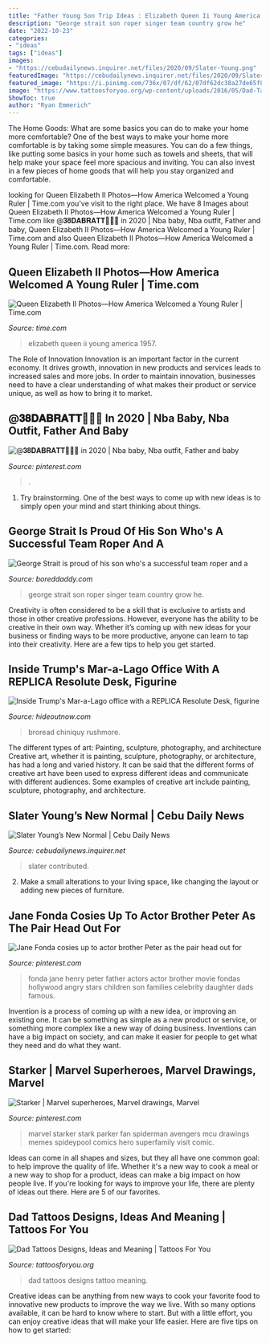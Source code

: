 ```yaml
---
title: "Father Young Son Trip Ideas : Elizabeth Queen Ii Young America 1957"
description: "George strait son roper singer team country grow he"
date: "2022-10-23"
categories:
- "ideas"
tags: ["ideas"]
images:
- "https://cebudailynews.inquirer.net/files/2020/09/Slater-Young.png"
featuredImage: "https://cebudailynews.inquirer.net/files/2020/09/Slater-Young.png"
featured_image: "https://i.pinimg.com/736x/07/df/62/07df62dc38a27de65f80978741f5e3e9.jpg"
image: "https://www.tattoosforyou.org/wp-content/uploads/2016/05/Dad-Tattoo.jpg"
ShowToc: true
author: "Ryan Emmerich"
---
```



The Home Goods: What are some basics you can do to make your home more comfortable?
One of the best ways to make your home more comfortable is by taking some simple measures. You can do a few things, like putting some basics in your home such as towels and sheets, that will help make your space feel more spacious and inviting. You can also invest in a few pieces of home goods that will help you stay organized and comfortable.

	

		
looking for Queen Elizabeth II Photos—How America Welcomed a Young Ruler | Time.com you've visit to the right place. We have 8 Images about Queen Elizabeth II Photos—How America Welcomed a Young Ruler | Time.com like @𝟑𝟖𝐃𝐀𝐁𝐑𝐀𝐓𝐓🧚🏾‍♀️ in 2020 | Nba baby, Nba outfit, Father and baby, Queen Elizabeth II Photos—How America Welcomed a Young Ruler | Time.com and also Queen Elizabeth II Photos—How America Welcomed a Young Ruler | Time.com. Read more:
		
    
## Queen Elizabeth II Photos—How America Welcomed A Young Ruler | Time.com

<img loading=lazy src="https://api.time.com/wp-content/uploads/2016/04/160405-queen-elizabeth-ii-birthday-02.jpg?w=720" onerror="this.onerror=null;this.src='https://tse2.mm.bing.net/th?id=OIP.ua7XCUqiA6ZQU3qpw7KH8QHaK-&amp;pid=15.1';" alt="Queen Elizabeth II Photos—How America Welcomed a Young Ruler | Time.com">

_Source: time.com_

>elizabeth queen ii young america 1957. 

	

The Role of Innovation
Innovation is an important factor in the current economy. It drives growth, innovation in new products and services leads to increased sales and more jobs. In order to maintain innovation, businesses need to have a clear understanding of what makes their product or service unique, as well as how to bring it to market.

    
## @𝟑𝟖𝐃𝐀𝐁𝐑𝐀𝐓𝐓🧚🏾‍♀️ In 2020 | Nba Baby, Nba Outfit, Father And Baby

<img loading=lazy src="https://i.pinimg.com/736x/07/df/62/07df62dc38a27de65f80978741f5e3e9.jpg" onerror="this.onerror=null;this.src='https://tse2.mm.bing.net/th?id=OIP.yZxwtqaqoszuobBwgzvNnwHaJN&amp;pid=15.1';" alt="@𝟑𝟖𝐃𝐀𝐁𝐑𝐀𝐓𝐓🧚🏾‍♀️ in 2020 | Nba baby, Nba outfit, Father and baby">

_Source: pinterest.com_

>. 

	

1. Try brainstorming. One of the best ways to come up with new ideas is to simply open your mind and start thinking about things.

    
## George Strait Is Proud Of His Son Who&#039;s A Successful Team Roper And A

<img loading=lazy src="https://boreddaddy.com/wp-content/uploads/2020/08/GS.jpg" onerror="this.onerror=null;this.src='https://tse3.mm.bing.net/th?id=OIP.ba9se5DE27wMIiyBiN8sBgHaD4&amp;pid=15.1';" alt="George Strait is proud of his son who&#039;s a successful team roper and a">

_Source: boreddaddy.com_

>george strait son roper singer team country grow he. 

	

Creativity is often considered to be a skill that is exclusive to artists and those in other creative professions. However, everyone has the ability to be creative in their own way. Whether it’s coming up with new ideas for your business or finding ways to be more productive, anyone can learn to tap into their creativity. Here are a few tips to help you get started.

    
## Inside Trump&#039;s Mar-a-Lago Office With A REPLICA Resolute Desk, Figurine

<img loading=lazy src="https://i.dailymail.co.uk/1s/2021/04/06/00/41377668-9438501-image-m-15_1617664634469.jpg" onerror="this.onerror=null;this.src='https://tse2.mm.bing.net/th?id=OIP.UDL-ko37HXHXsEQckkJq3QHaIm&amp;pid=15.1';" alt="Inside Trump&#039;s Mar-a-Lago office with a REPLICA Resolute Desk, figurine">

_Source: hideoutnow.com_

>broread chiniquy rushmore. 

	

The different types of art: Painting, sculpture, photography, and architecture
Creative art, whether it is painting, sculpture, photography, or architecture, has had a long and varied history. It can be said that the different forms of creative art have been used to express different ideas and communicate with different audiences. Some examples of creative art include painting, sculpture, photography, and architecture.

    
## Slater Young’s New Normal | Cebu Daily News

<img loading=lazy src="https://cebudailynews.inquirer.net/files/2020/09/Slater-Young.png" onerror="this.onerror=null;this.src='https://tse4.mm.bing.net/th?id=OIP.WHSSImuUcT0y3GKV6yt29AHaJX&amp;pid=15.1';" alt="Slater Young’s New Normal | Cebu Daily News">

_Source: cebudailynews.inquirer.net_

>slater contributed. 

	

2. Make a small alterations to your living space, like changing the layout or adding new pieces of furniture. 

    
## Jane Fonda Cosies Up To Actor Brother Peter As The Pair Head Out For

<img loading=lazy src="https://i.pinimg.com/736x/82/13/c7/8213c75784e5ce55652fe1e6e2c6036d--henry-fonda-jane-fonda.jpg" onerror="this.onerror=null;this.src='https://tse3.mm.bing.net/th?id=OIP.uDkcm4ytdo40s12kpHLyOgHaKV&amp;pid=15.1';" alt="Jane Fonda cosies up to actor brother Peter as the pair head out for">

_Source: pinterest.com_

>fonda jane henry peter father actors actor brother movie fondas hollywood angry stars children son families celebrity daughter dads famous. 

	

Invention is a process of coming up with a new idea, or improving an existing one. It can be something as simple as a new product or service, or something more complex like a new way of doing business. Inventions can have a big impact on society, and can make it easier for people to get what they need and do what they want.

    
## Starker | Marvel Superheroes, Marvel Drawings, Marvel

<img loading=lazy src="https://i.pinimg.com/736x/65/0d/b0/650db096251703b25692615e8378b713.jpg" onerror="this.onerror=null;this.src='https://tse4.mm.bing.net/th?id=OIP.a25LT15kptfv4hGZBsdLPAHaKv&amp;pid=15.1';" alt="Starker | Marvel superheroes, Marvel drawings, Marvel">

_Source: pinterest.com_

>marvel starker stark parker fan spiderman avengers mcu drawings memes spideypool comics hero superfamily visit comic. 

	

Ideas can come in all shapes and sizes, but they all have one common goal: to help improve the quality of life. Whether it's a new way to cook a meal or a new way to shop for a product, ideas can make a big impact on how people live. If you're looking for ways to improve your life, there are plenty of ideas out there. Here are 5 of our favorites.

    
## Dad Tattoos Designs, Ideas And Meaning | Tattoos For You

<img loading=lazy src="https://www.tattoosforyou.org/wp-content/uploads/2016/05/Dad-Tattoo.jpg" onerror="this.onerror=null;this.src='https://tse2.mm.bing.net/th?id=OIP.OGF1zbdAn0HxycLdMscA9gHaJ3&amp;pid=15.1';" alt="Dad Tattoos Designs, Ideas and Meaning | Tattoos For You">

_Source: tattoosforyou.org_

>dad tattoos designs tattoo meaning. 

	

Creative ideas can be anything from new ways to cook your favorite food to innovative new products to improve the way we live. With so many options available, it can be hard to know where to start. But with a little effort, you can enjoy creative ideas that will make your life easier. Here are five tips on how to get started: 

